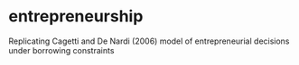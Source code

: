 # entrepreneurship
Replicating Cagetti and De Nardi (2006) model of entrepreneurial decisions under borrowing constraints
